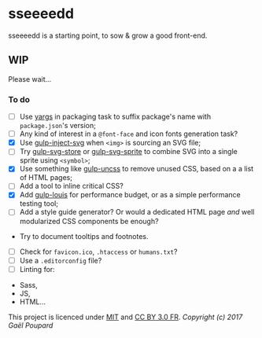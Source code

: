 # sseeeedd

sseeeedd is a starting point, to sow & grow a good front-end.


## WIP

Please wait…

### To do

* [ ] Use [yargs](https://www.npmjs.com/package/yargs) in packaging task to suffix package's name with `package.json`'s version;
* [ ] Any kind of interest in a `@font-face` and icon fonts generation task?
* [x] Use [gulp-inject-svg](https://www.npmjs.com/package/gulp-inject-svg) when `<img>` is sourcing an SVG file;
* [ ] Try [gulp-svg-store](https://www.npmjs.com/package/gulp-svgstore) or [gulp-svg-sprite](https://github.com/jkphl/gulp-svg-sprite) to combine SVG into a single sprite using `<symbol>`;
* [x] Use something like [gulp-uncss](https://www.npmjs.com/package/gulp-uncss) to remove unused CSS, based on a a list of HTML pages;
* [ ] Add a tool to inline critical CSS?
* [x] Add [gulp-louis](https://www.npmjs.com/package/gulp-louis) for performance budget, or as a simple performance testing tool;
* [ ] Add a style guide generator? Or would a dedicated HTML page *and*  well modularized CSS components be enough?
 * Try to document tooltips and footnotes.
* [ ] Check for `favicon.ico`, `.htaccess` or `humans.txt`?
* [ ] Use a `.editorconfig` file?
* [ ] Linting for:
 * Sass,
 * JS,
 * HTML…

This project is licenced under [MIT](http://opensource.org/licenses/MIT "The MIT licence") and [CC BY 3.0 FR](http://creativecommons.org/licenses/by/3.0/fr/ "Licence's explanations").
*Copyright (c) 2017 Gaël Poupard*
